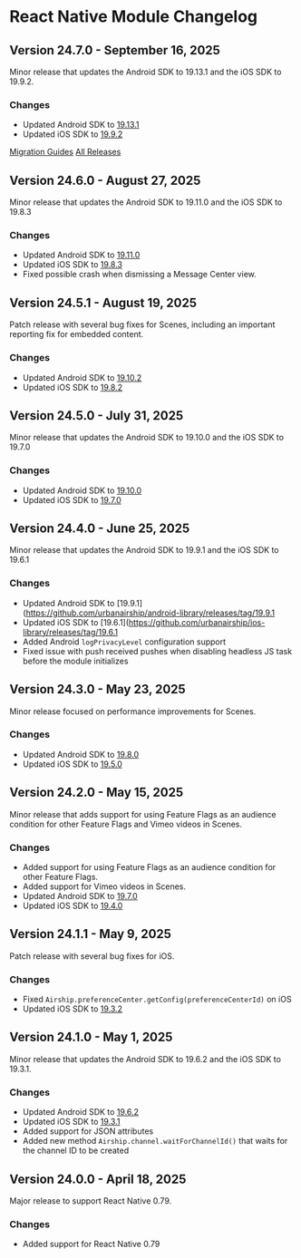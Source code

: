 # React Native Module Changelog

## Version 24.7.0 - September 16, 2025

Minor release that updates the Android SDK to 19.13.1 and the iOS SDK to 19.9.2.

### Changes
- Updated Android SDK to [19.13.1](https://github.com/urbanairship/android-library/releases/tag/19.13.1)
- Updated iOS SDK to [19.9.2](https://github.com/urbanairship/ios-library/releases/tag/19.9.2)

[Migration Guides](https://github.com/urbanairship/react-native-airship/blob/main/MIGRATION.md)
[All Releases](https://github.com/urbanairship/react-native-airship/releases)

## Version 24.6.0 - August 27, 2025
Minor release that updates the Android SDK to 19.11.0 and the iOS SDK to 19.8.3

### Changes
- Updated Android SDK to [19.11.0](https://github.com/urbanairship/android-library/releases/tag/19.11.0)
- Updated iOS SDK to [19.8.3](https://github.com/urbanairship/ios-library/releases/tag/19.8.3)
- Fixed possible crash when dismissing a Message Center view. 

## Version 24.5.1 - August 19, 2025
Patch release with several bug fixes for Scenes, including an important reporting fix for embedded content.

### Changes
- Updated Android SDK to [19.10.2](https://github.com/urbanairship/android-library/releases/tag/19.10.2)
- Updated iOS SDK to [19.8.2](https://github.com/urbanairship/ios-library/releases/tag/19.8.2)


## Version 24.5.0 - July 31, 2025
Minor release that updates the Android SDK to 19.10.0 and the iOS SDK to 19.7.0

### Changes
- Updated Android SDK to [19.10.0](https://github.com/urbanairship/android-library/releases/tag/19.10.0)
- Updated iOS SDK to [19.7.0](https://github.com/urbanairship/ios-library/releases/tag/19.7.0)

## Version 24.4.0 - June 25, 2025
Minor release that updates the Android SDK to 19.9.1 and the iOS SDK to 19.6.1

### Changes
- Updated Android SDK to [19.9.1](https://github.com/urbanairship/android-library/releases/tag/19.9.1
- Updated iOS SDK to [19.6.1](https://github.com/urbanairship/ios-library/releases/tag/19.6.1
- Added Android `logPrivacyLevel` configuration support
- Fixed issue with push received pushes when disabling headless JS task before the module initializes

## Version 24.3.0 - May 23, 2025
Minor release focused on performance improvements for Scenes.

### Changes
- Updated Android SDK to [19.8.0](https://github.com/urbanairship/android-library/releases/tag/19.8.0)
- Updated iOS SDK to [19.5.0](https://github.com/urbanairship/ios-library/releases/tag/19.5.0)

## Version 24.2.0 - May 15, 2025
Minor release that adds support for using Feature Flags as an audience condition for other Feature Flags and Vimeo videos in Scenes.

### Changes
- Added support for using Feature Flags as an audience condition for other Feature Flags.
- Added support for Vimeo videos in Scenes.
- Updated Android SDK to [19.7.0](https://github.com/urbanairship/android-library/releases/tag/19.7.0)
- Updated iOS SDK to [19.4.0](https://github.com/urbanairship/ios-library/releases/tag/19.4.0)

## Version 24.1.1 - May 9, 2025
Patch release with several bug fixes for iOS.

### Changes
- Fixed `Airship.preferenceCenter.getConfig(preferenceCenterId)` on iOS
- Updated iOS SDK to [19.3.2](https://github.com/urbanairship/ios-library/releases/tag/19.3.2)

## Version 24.1.0 - May 1, 2025
Minor release that updates the Android SDK to 19.6.2 and the iOS SDK to 19.3.1. 

### Changes
- Updated Android SDK to [19.6.2](https://github.com/urbanairship/android-library/releases/tag/19.6.2)
- Updated iOS SDK to [19.3.1](https://github.com/urbanairship/ios-library/releases/tag/19.3.1)
- Added support for JSON attributes
- Added new method `Airship.channel.waitForChannelId()` that waits for the channel ID to be created

## Version 24.0.0 - April 18, 2025
Major release to support React Native 0.79.

### Changes
- Added support for React Native 0.79
